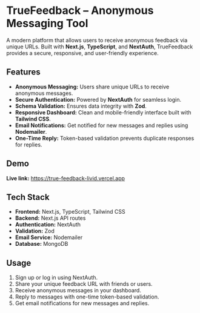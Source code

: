 # TrueFeedback – Anonymous Messaging Tool

A modern platform that allows users to receive anonymous feedback via unique URLs. Built with **Next.js**, **TypeScript**, and **NextAuth**, TrueFeedback provides a secure, responsive, and user-friendly experience.

## Features

- **Anonymous Messaging:** Users share unique URLs to receive anonymous messages.  
- **Secure Authentication:** Powered by **NextAuth** for seamless login.  
- **Schema Validation:** Ensures data integrity with **Zod**.  
- **Responsive Dashboard:** Clean and mobile-friendly interface built with **Tailwind CSS**.  
- **Email Notifications:** Get notified for new messages and replies using **Nodemailer**.  
- **One-Time Reply:** Token-based validation prevents duplicate responses for replies.

## Demo

**Live link:** https://true-feedback-livid.vercel.app  

## Tech Stack

- **Frontend:** Next.js, TypeScript, Tailwind CSS  
- **Backend:** Next.js API routes  
- **Authentication:** NextAuth  
- **Validation:** Zod  
- **Email Service:** Nodemailer  
- **Database:** MongoDB

## Usage

1. Sign up or log in using NextAuth.  
2. Share your unique feedback URL with friends or users.  
3. Receive anonymous messages in your dashboard.  
4. Reply to messages with one-time token-based validation.  
5. Get email notifications for new messages and replies.  


